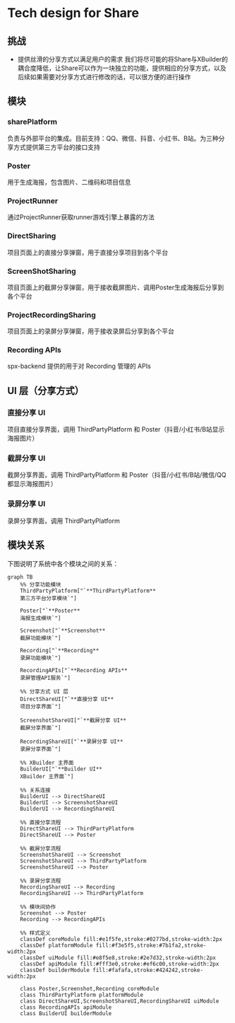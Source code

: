 # Tech design for Share
## 挑战
* 提供丝滑的分享方式以满足用户的需求
    我们将尽可能的将Share与XBuilder的耦合度降低，让Share可以作为一块独立的功能，提供相应的分享方式，以及后续如果需要对分享方式进行修改的话，可以很方便的进行操作

## 模块
### sharePlatform
负责与外部平台的集成。目前支持：QQ、微信、抖音、小红书、B站。为三种分享方式提供第三方平台的接口支持
### Poster
用于生成海报，包含图片、二维码和项目信息
### ProjectRunner
通过ProjectRunner获取runner游戏引擎上暴露的方法
### DirectSharing
项目页面上的直接分享弹窗，用于直接分享项目到各个平台
### ScreenShotSharing
项目页面上的截屏分享弹窗，用于接收截屏图片、调用Poster生成海报后分享到各个平台
### ProjectRecordingSharing
项目页面上的录屏分享弹窗，用于接收录屏后分享到各个平台
### Recording APIs
spx-backend 提供的用于对 Recording 管理的 APIs


## UI 层（分享方式）
### 直接分享 UI
项目直接分享界面，调用 ThirdPartyPlatform 和 Poster（抖音/小红书/B站显示海报图片）
### 截屏分享 UI
截屏分享界面，调用 ThirdPartyPlatform 和 Poster（抖音/小红书/B站/微信/QQ 都显示海报图片）
### 录屏分享 UI
录屏分享界面，调用 ThirdPartyPlatform

## 模块关系
下图说明了系统中各个模块之间的关系：

```mermaid
graph TB
    %% 分享功能模块
    ThirdPartyPlatform["`**ThirdPartyPlatform**
    第三方平台分享模块`"]
    
    Poster["`**Poster**
    海报生成模块`"]
    
    Screenshot["`**Screenshot**
    截屏功能模块`"]
    
    Recording["`**Recording**
    录屏功能模块`"]
    
    RecordingAPIs["`**Recording APIs**
    录屏管理API服务`"]
    
    %% 分享方式 UI 层
    DirectShareUI["`**直接分享 UI**
    项目分享界面`"]
    
    ScreenshotShareUI["`**截屏分享 UI**
    截屏分享界面`"]
    
    RecordingShareUI["`**录屏分享 UI**
    录屏分享界面`"]
    
    %% XBuilder 主界面
    BuilderUI["`**Builder UI**
    XBuilder 主界面`"]
    
    %% 关系连接
    BuilderUI --> DirectShareUI
    BuilderUI --> ScreenshotShareUI
    BuilderUI --> RecordingShareUI
    
    %% 直接分享流程
    DirectShareUI --> ThirdPartyPlatform
    DirectShareUI --> Poster
    
    %% 截屏分享流程
    ScreenshotShareUI --> Screenshot
    ScreenshotShareUI --> ThirdPartyPlatform
    ScreenshotShareUI --> Poster
    
    %% 录屏分享流程
    RecordingShareUI --> Recording
    RecordingShareUI --> ThirdPartyPlatform
    
    %% 模块间协作
    Screenshot --> Poster
    Recording --> RecordingAPIs
    
    %% 样式定义
    classDef coreModule fill:#e1f5fe,stroke:#0277bd,stroke-width:2px
    classDef platformModule fill:#f3e5f5,stroke:#7b1fa2,stroke-width:2px
    classDef uiModule fill:#e8f5e8,stroke:#2e7d32,stroke-width:2px
    classDef apiModule fill:#fff3e0,stroke:#ef6c00,stroke-width:2px
    classDef builderModule fill:#fafafa,stroke:#424242,stroke-width:2px
    
    class Poster,Screenshot,Recording coreModule
    class ThirdPartyPlatform platformModule
    class DirectShareUI,ScreenshotShareUI,RecordingShareUI uiModule
    class RecordingAPIs apiModule
    class BuilderUI builderModule
```
